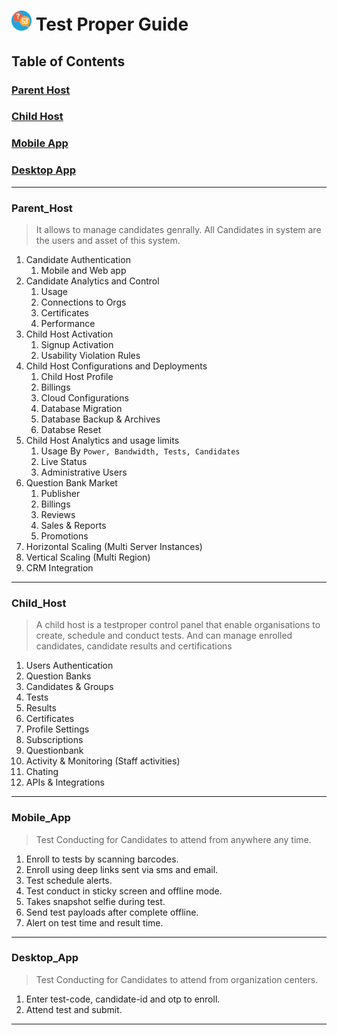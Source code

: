 # ![Test Proper](images/TestProperx32.png)   Test Proper Guide

## Table of Contents

### **[Parent Host](###Parent_Host)**
### **[Child Host](###Child_Host)**
### **[Mobile App](###Mobile_App)**
### **[Desktop App](###Desktop_App)**

---
### Parent_Host
> It allows to manage candidates genrally. All Candidates in system are the users and asset of this system.

1. Candidate Authentication
   1. Mobile and Web app
2. Candidate Analytics and Control
   1. Usage
   2. Connections to Orgs
   3. Certificates
   4. Performance
3. Child Host Activation
   1. Signup Activation
   2. Usability Violation Rules
4. Child Host Configurations and Deployments
   1. Child Host Profile
   2. Billings
   3. Cloud Configurations
   4. Database Migration
   5. Database Backup & Archives
   6. Databse Reset
5. Child Host Analytics and usage limits
   1. Usage By `Power, Bandwidth, Tests, Candidates`
   2. Live Status
   3. Administrative Users
6. Question Bank Market
   1. Publisher
   2. Billings
   3. Reviews
   4. Sales & Reports
   5. Promotions
7. Horizontal Scaling (Multi Server Instances)
8. Vertical Scaling (Multi Region)
9. CRM Integration

---
### Child_Host
> A child host is a testproper control panel that enable organisations to create, schedule and conduct tests. And can manage enrolled candidates, candidate results and certifications

1. Users Authentication
2. Question Banks
3. Candidates & Groups
4. Tests
5. Results
6. Certificates
7. Profile Settings
8. Subscriptions
9. Questionbank
10. Activity & Monitoring (Staff activities)
11. Chating
12. APIs & Integrations

---
### Mobile_App
> Test Conducting for Candidates to attend from anywhere any time.

1. Enroll to tests by scanning barcodes.
2. Enroll using deep links sent via sms and email.
3. Test schedule alerts.
4. Test conduct in sticky screen and offline mode.
5. Takes snapshot selfie during test.
6. Send test payloads after complete offline.
7. Alert on test time and result time.

---
### Desktop_App
> Test Conducting for Candidates to attend from organization centers.

1. Enter test-code, candidate-id and otp to enroll.
2. Attend test and submit.
---





